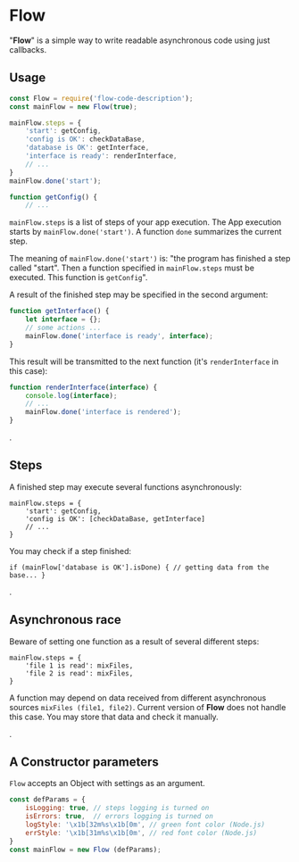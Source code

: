 Flow
====

"**Flow**" is a simple way to write readable asynchronous code using just callbacks.

## Usage
```js
const Flow = require('flow-code-description');
const mainFlow = new Flow(true);

mainFlow.steps = {
    'start': getConfig,
    'config is OK': checkDataBase,
    'database is OK': getInterface,
    'interface is ready': renderInterface,
    // ...
}
mainFlow.done('start');

function getConfig() {
    // ...
```

`mainFlow.steps` is a list of steps of your app execution.
The App execution starts by `mainFlow.done('start')`. A function `done` summarizes the current step.

The meaning of `mainFlow.done('start')` is: "the program has finished a step called "start". Then a function specified in `mainFlow.steps` must be executed. This function is `getConfig`".

A result of the finished step may be specified in the second argument:
```js
function getInterface() {
    let interface = {};
    // some actions ...
    mainFlow.done('interface is ready', interface);
}
```

This result will be transmitted to the next function (it's `renderInterface` in this case):
```js
function renderInterface(interface) {
    console.log(interface);
    // ...
    mainFlow.done('interface is rendered');
}
```

.


## Steps
A finished step may execute several functions asynchronously:
```
mainFlow.steps = {
    'start': getConfig,
    'config is OK': [checkDataBase, getInterface]
    // ...
}
```

You may check if a step finished:
```
if (mainFlow['database is OK'].isDone) { // getting data from the base... }
```

.

## Asynchronous race
Beware of setting one function as a result of several different steps:
```
mainFlow.steps = {
    'file 1 is read': mixFiles,
    'file 2 is read': mixFiles,
}
```
A function may depend on data received from different asynchronous sources `mixFiles (file1, file2)`. Current version of **Flow** does not handle this case. You may store that data and check it manually.

.


## A Constructor parameters
`Flow` accepts an Object with settings as an argument.
```js
const defParams = {
    isLogging: true, // steps logging is turned on
    isErrors: true,  // errors logging is turned on
    logStyle: '\x1b[32m%s\x1b[0m', // green font color (Node.js)
    errStyle: '\x1b[31m%s\x1b[0m', // red font color (Node.js)
}
const mainFlow = new Flow (defParams);
```
